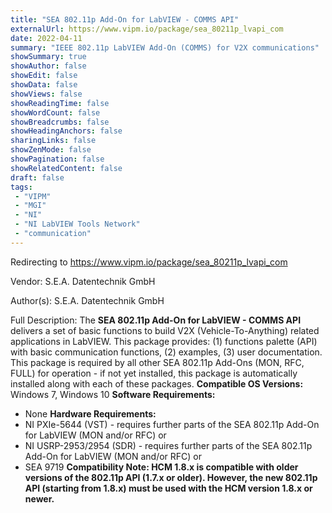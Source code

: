 ```yaml
---
title: "SEA 802.11p Add-On for LabVIEW - COMMS API"
externalUrl: https://www.vipm.io/package/sea_80211p_lvapi_com
date: 2022-04-11
summary: "IEEE 802.11p LabVIEW Add-On (COMMS) for V2X communications"
showSummary: true
showAuthor: false
showEdit: false
showData: false
showViews: false
showReadingTime: false
showWordCount: false
showBreadcrumbs: false
showHeadingAnchors: false
sharingLinks: false
showZenMode: false
showPagination: false
showRelatedContent: false
draft: false
tags:
 - "VIPM"
 - "MGI"
 - "NI"
 - "NI LabVIEW Tools Network"
 - "communication"
---
```


Redirecting to https://www.vipm.io/package/sea_80211p_lvapi_com

Vendor: S.E.A. Datentechnik GmbH

Author(s): S.E.A. Datentechnik GmbH
 
Full Description:
The **SEA 802.11p Add-On for LabVIEW - COMMS API** delivers a set of basic functions to build V2X (Vehicle-To-Anything) related applications in LabVIEW. This package provides: (1) functions palette (API) with basic communication functions, (2) examples, (3) user documentation.
 This package is required by all other SEA 802.11p Add-Ons (MON, RFC, FULL) for operation - if not yet installed, this package is automatically installed along with each of these packages.
**Compatible OS Versions:** Windows 7, Windows 10
**Software Requirements:**
- None
**Hardware Requirements:**
- NI PXIe-5644 (VST) - requires further parts of the SEA 802.11p Add-On for LabVIEW (MON and/or RFC) or
- NI USRP-2953/2954 (SDR) - requires further parts of the SEA 802.11p Add-On for LabVIEW (MON and/or RFC) or
- SEA 9719
**Compatibility Note:
HCM 1.8.x is compatible with older versions of the 802.11p API (1.7.x or older). However, the new 802.11p API (starting from 1.8.x) must be used with the HCM version 1.8.x or newer.**